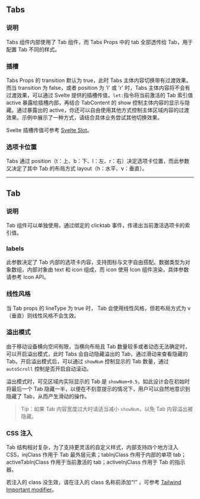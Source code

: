 ## Tabs

### 说明

Tabs 组件内部使用了 Tab 组件，而 Tabs Props 中的 tab 全部透传给 Tab，用于配置 Tab 不同的样式。

### 插槽

Tabs Props 的 transition 默认为 true，此时 Tabs 主体内容切换带有过渡效果。而当 transition 为 false，或者 position 为 'l' 或 'r' 时，Tabs 主体内容将不会有过渡效果，可以通过 Svelte 提供的插槽传值，`let:`指令将当前激活的 Tab 索引值 active 暴露给插槽内部，再结合 TabContent 的 show 控制主体内容的显示与隐藏。通过暴露出的 active，你还可以自由使用其他方式控制主体区域内容的过渡效果。示例中展示了一种方式，请结合具体业务尝试其他切换效果。

Svelte 插槽传值可参考 [Svelte Slot](https://svelte.dev/docs#template-syntax-slot-slot-key-value)。

### 选项卡位置

Tabs 通过 position（t：上、b：下、l：左、r：右）决定选项卡位置，而此参数又决定了其中 Tab 的布局方式 layout（h：水平、v：垂直）。

---

## Tab

### 说明

Tab 组件可以单独使用，通过绑定的 clicktab 事件，传递出当前激活选项卡的索引值。

### labels

此参数决定了 Tab 内部的选项卡内容，支持图标与文字自由搭配。数据类型为对象数组，内部对象由 text 和 icon 组成，而 icon 使用 Icon 组件渲染，具体参数请参考 Icon API。

### 线性风格

当 Tab props 的 lineType 为 true 时， Tab 会使用线性风格，但若布局方式为 v（垂直）则线性风格不会生效。

### 溢出模式

由于移动设备横向空间有限，当横向布局且 Tab 数量较多或者动态无法确定时，可以开启溢出模式，此时 Tabs 会自动隐藏溢出的 Tab，通过滑动来查看隐藏的 Tab。开启溢出模式后，可以通过 `showNum` 控制显示的 Tab 数量，通过 `autoScroll` 控制是否开启自动滚动。

溢出模式时，可见区域内实际显示的 Tab 是 `showNum+0.5`，如此设计会在初始时将最后一个 Tab 隐藏一半，以便在不刻意提示的情况下，用户可以自然地意识到隐藏了 Tab，从而产生滑动的操作。

> Tip：如果 Tab 内容宽度过大时请适当减小 `showNum`，以免 Tab 内容溢出被隐藏。

### CSS 注入

Tab 结构相对复杂，为了支持更灵活的自定义样式，内部支持四个地方注入 CSS，injClass 作用于 Tab 最外层元素；tabInjClass 作用于内部的单项 tab；activeTabInjClass 作用于当前激活的 tab；activeInjClass 作用于 Tab 的指示器。

若注入的 class 没生效，请在注入的 class 名称前添加“!” ，可参考 [Tailwind Important modifier](https://tailwindcss.com/docs/configuration#important-modifier)。
